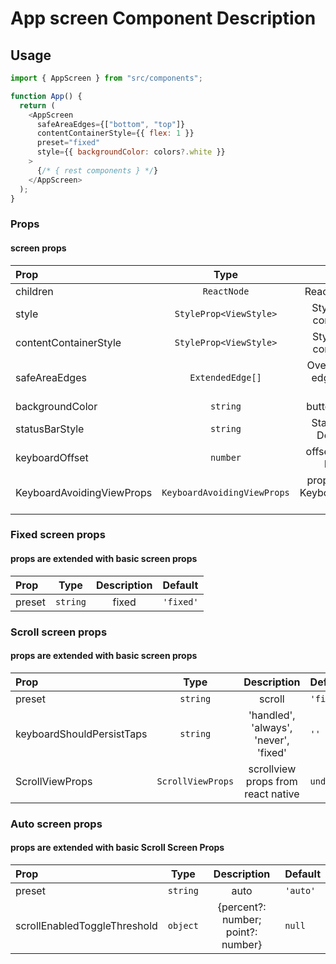 # App screen Component Description

## Usage

```javascript
import { AppScreen } from "src/components";

function App() {
  return (
    <AppScreen
      safeAreaEdges={["bottom", "top"]}
      contentContainerStyle={{ flex: 1 }}
      preset="fixed"
      style={{ backgroundColor: colors?.white }}
    >
      {/* { rest components } */}
    </AppScreen>
  );
}
```

### Props

#### screen props

| Prop                      |            Type             |                     Description                      | Default      |
| :------------------------ | :-------------------------: | :--------------------------------------------------: | :----------- |
| children                  |         `ReactNode`         |                 React node elements                  | `null`       |
| style                     |   `StyleProp<ViewStyle>`    |        Style for the outer content container         | `{}`         |
| contentContainerStyle     |   `StyleProp<ViewStyle>`    |        Style for the inner content container         | `{}`         |
| safeAreaEdges             |      `ExtendedEdge[]`       |    Override the default edges for the safe area.     | `undefined`  |
| backgroundColor           |          `string`           |               button title text style                | `#fff`       |
| statusBarStyle            |          `string`           |         Status bar setting. Defaults to dark         | `light,dark` |
| keyboardOffset            |          `number`           |          offset the keyboard? Defaults to 0          | `0`          |
| KeyboardAvoidingViewProps | `KeyboardAvoidingViewProps` | props directly to the KeyboardAvoidingView component | `{}`         |

### Fixed screen props

#### props are extended with basic screen props

| Prop   |   Type   | Description | Default   |
| :----- | :------: | :---------: | :-------- |
| preset | `string` |    fixed    | `'fixed'` |

### Scroll screen props

#### props are extended with basic screen props

| Prop                      |       Type        |              Description              | Default      |
| :------------------------ | :---------------: | :-----------------------------------: | :----------- |
| preset                    |     `string`      |                scroll                 | `'fixed'`    |
| keyboardShouldPersistTaps |     `string`      | 'handled', 'always', 'never', 'fixed' | `'' `        |
| ScrollViewProps           | `ScrollViewProps` |  scrollview props from react native   | `undefined ` |

### Auto screen props

#### props are extended with basic Scroll Screen Props

| Prop                         |   Type   |            Description             | Default  |
| :--------------------------- | :------: | :--------------------------------: | :------- |
| preset                       | `string` |                auto                | `'auto'` |
| scrollEnabledToggleThreshold | `object` | {percent?: number; point?: number} | `null `  |
